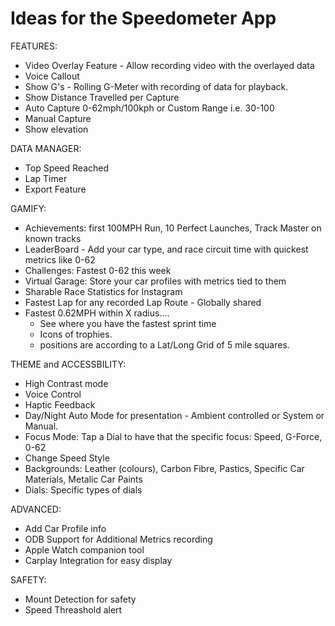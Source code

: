 #  Ideas for the Speedometer App

FEATURES:
- Video Overlay Feature - Allow recording video with the overlayed data
- Voice Callout
- Show G's - Rolling G-Meter with recording of data for playback.
- Show Distance Travelled per Capture
- Auto Capture 0-62mph/100kph or Custom Range i.e. 30-100
- Manual Capture
- Show elevation


DATA MANAGER:
- Top Speed Reached
- Lap Timer
- Export Feature

GAMIFY:
- Achievements: first 100MPH Run, 10 Perfect Launches, Track Master on known tracks
- LeaderBoard - Add your car type, and race circuit time with quickest metrics like 0-62
- Challenges: Fastest 0-62 this week
- Virtual Garage: Store your car profiles with metrics tied to them
- Sharable Race Statistics for Instagram
- Fastest Lap for any recorded Lap Route - Globally shared
- Fastest 0.62MPH within X radius....
  - See where you have the fastest sprint time
  - Icons of trophies.
  - positions are according to a Lat/Long Grid of 5 mile squares.


THEME and ACCESSBILITY:
- High Contrast mode
- Voice Control
- Haptic Feedback
- Day/Night Auto Mode for presentation - Ambient controlled or System or Manual.
- Focus Mode: Tap a Dial to have that the specific focus: Speed, G-Force, 0-62
- Change Speed Style
- Backgrounds: Leather (colours), Carbon Fibre, Pastics, Specific Car Materials, Metalic Car Paints
- Dials: Specific types of dials

ADVANCED:
- Add Car Profile info
- ODB Support for Additional Metrics recording
- Apple Watch companion tool
- Carplay Integration for easy display

SAFETY:
- Mount Detection for safety
- Speed Threashold alert
